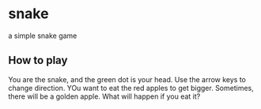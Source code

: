# snake
a simple snake game

## How to play
You are the snake, and the green dot is your head. Use the arrow keys to change direction. YOu want to eat the red apples to get bigger. Sometimes, there will be a golden apple. What will happen if you eat it?
